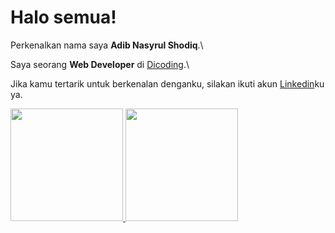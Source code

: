 # Halo semua! 

Perkenalkan nama saya **Adib Nasyrul Shodiq**.\

Saya seorang **Web Developer** di [Dicoding](https://www.dicoding.com/).\

Jika kamu tertarik untuk berkenalan denganku, silakan ikuti akun [Linkedin](https://www.linkedin.com/in/adib-nasyrul-shodiq-245a0b244/)ku ya.

<p align="left">
<a href="https://github.com/adibn22s">
  <img height="180em" src="https://github-readme-stats-eight-theta.vercel.app/api?username=adibn22s&show_icons=true&theme=algolia&include_all_commits=true&count_private=true"/>
  <img height="180em" src="https://github-readme-stats-eight-theta.vercel.app/api/top-langs/?username=adibn22s&layout=compact&langs_count=8&theme=algolia"/>
</a>
</p>
